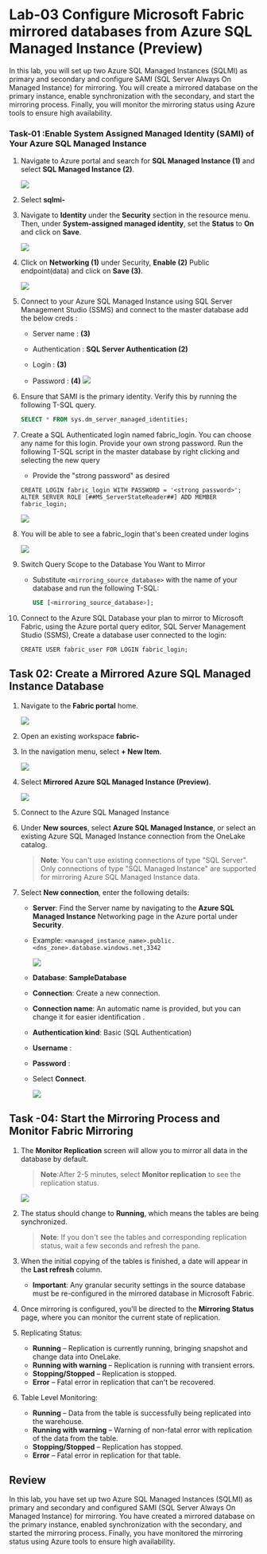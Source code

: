 # Lab-03 Configure Microsoft Fabric mirrored databases from Azure SQL Managed Instance (Preview)

In this lab, you will set up two Azure SQL Managed Instances (SQLMI) as primary and secondary and configure SAMI (SQL Server Always On Managed Instance) for mirroring. You will create a mirrored database on the primary instance, enable synchronization with the secondary, and start the mirroring process. Finally, you will monitor the mirroring status using Azure tools to ensure high availability.

### Task-01 :Enable System Assigned Managed Identity (SAMI) of Your Azure SQL Managed Instance


 1. Navigate to Azure portal and search for **SQL Managed Instance (1)** and select **SQL Managed Instance (2)**.

     ![](../media/Lab-05/sqlmi.png)

1. Select **sqlmi-<inject key="DeploymentID" enableCopy="false"/>**

 1. Navigate to **Identity** under the **Security** section in the resource menu. Then, under **System-assigned managed identity**, set the **Status** to **On** and click on **Save**.

      ![](../media/Lab-05/sqlmi00.png)

1. Click on **Networking (1)** under Security, **Enable (2)** Public endpoint(data) and click on **Save (3)**.

   ![](../media/Lab-03/s12.png)

1. Connect to your Azure SQL Managed Instance using SQL Server Management Studio (SSMS) and connect to the master database add the below creds :

   - Server name : **<inject key="SqlmI-URL" enableCopy="false"/> (3)**

   - Authentication : **SQL Server Authentication (2)**

   - Login : **<inject key="Sqlmi administrator login" enableCopy="false"/> (3)**

   - Password : **<inject key="Sqlmi administrator password" enableCopy="false"/> (4)**
       ![](../media/Lab-01/sql-login.png)

1. Ensure that SAMI is the primary identity. Verify this by running the following T-SQL query.

     ```sql
     SELECT * FROM sys.dm_server_managed_identities;
     ```

1. Create a SQL Authenticated login named fabric_login. You can choose any name for this login. Provide your own strong password. Run the following T-SQL script in the master database by right clicking and selecting the new query

    - Provide the "strong password" as desired

  
     ```
     CREATE LOGIN fabric_login WITH PASSWORD = '<strong password>';
     ALTER SERVER ROLE [##MS_ServerStateReader##] ADD MEMBER fabric_login;
     ```

   ![](../media/Lab-01/sql-query-1.png)

1. You will be able to see a fabric_login that's been created under logins 

    ![](../media/Lab-03/s13.png)

1. Switch Query Scope to the Database You Want to Mirror

   - Substitute `<mirroring_source_database>` with the name of your database and run the following T-SQL:

     ```sql
     USE [<mirroring_source_database>];
     ```

1. Connect to the Azure SQL Database your plan to mirror to Microsoft Fabric, using the Azure portal query editor, SQL Server Management Studio (SSMS), Create a database user connected to the login: 

     ```
     CREATE USER fabric_user FOR LOGIN fabric_login;
     ```

## Task 02: Create a Mirrored Azure SQL Managed Instance Database

1. Navigate to the **Fabric portal** home.

    ![](../media/Lab-01/image10.png)

2. Open an existing workspace **fabric-<inject key="DeploymentID" enableCopy="false"/>**

3. In the navigation menu, select **+ New Item**.

   ![](../media/Lab-01/fabric-new.png)

5. Select **Mirrored Azure SQL Managed Instance (Preview)**.

    ![](../media/Lab-03/sqlmi-1-1.png)

6. Connect to the Azure SQL Managed Instance

7. Under **New sources**, select **Azure SQL Managed Instance**, or select an existing Azure SQL Managed Instance connection from the OneLake catalog.

   >**Note**: You can't use existing connections of type "SQL Server". Only connections of type "SQL Managed Instance" are supported for mirroring Azure SQL Managed Instance data.


9. Select **New connection**, enter the following details:

     - **Server**: Find the Server name by navigating to the **Azure SQL Managed Instance** Networking page in the Azure portal under **Security**.

     - Example: `<managed_instance_name>.public.<dns_zone>.database.windows.net,3342`

         ![](../media/Lab-03/endpoint.png)

     - **Database**: **SampleDatabase**

     - **Connection**: Create a new connection.

     - **Connection name**: An automatic name is provided, but you can change it for easier identification
        .
     - **Authentication kind**: Basic (SQL Authentication)

     - **Username** : **<inject key="Sqlmi administrator login" enableCopy="false"/>**

     - **Password** : **<inject key="Sqlmi administrator password" enableCopy="false"/>**
       
     - Select **Connect**.

       ![](../media/Lab-03/new-source-connect.png)

## Task -04: Start the Mirroring Process and Monitor Fabric Mirroring

1. The **Monitor Replication** screen will allow you to mirror all data in the database by default.

    >**Note**:After 2-5 minutes, select **Monitor replication** to see the replication status.

    ![](../media/Lab-02/monitor-replication.png)

1. The status should change to **Running**, which means the tables are being synchronized.

    >**Note**: If you don't see the tables and corresponding replication status, wait a few seconds and refresh the pane.

1. When the initial copying of the tables is finished, a date will appear in the **Last refresh** column.

    - **Important**: Any granular security settings in the source database must be re-configured in the mirrored database in Microsoft Fabric.

1. Once mirroring is configured, you'll be directed to the **Mirroring Status** page, where you can monitor the current state of replication.

1. Replicating Status:
   
      - **Running** – Replication is currently running, bringing snapshot and change data into OneLake.
      - **Running with warning** – Replication is running with transient errors.
      - **Stopping/Stopped** – Replication is stopped.
      - **Error** – Fatal error in replication that can't be recovered.


 1. Table Level Monitoring:

      - **Running** – Data from the table is successfully being replicated into the warehouse.
      - **Running with warning** – Warning of non-fatal error with replication of the data from the table.
      - **Stopping/Stopped** – Replication has stopped.
      - **Error** – Fatal error in replication for that table.


## Review

In this lab, you have set up two Azure SQL Managed Instances (SQLMI) as primary and secondary and configured SAMI (SQL Server Always On Managed Instance) for mirroring. You have created a mirrored database on the primary instance, enabled synchronization with the secondary, and started the mirroring process. Finally, you have monitored the mirroring status using Azure tools to ensure high availability.
